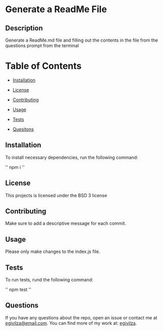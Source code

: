 # Generate a ReadMe File

## Description

Generate a ReadMe.md file and filling out the contents in the file from the questions prompt from the terminal

# Table of Contents

* [Installation](#installation)

* [License](#license)

* [Contributing](contributing)

* [Usage](#usage)

* [Tests](#tests)

* [Quesitons](#questions)

## Installation

To install necessary dependencies, run the following command:

''
npm i
''

## License

This projects is licensed under the BSD 3 license

## Contributing

Make sure to add a descriptive message for each commit.

## Usage

Please only make changes to the index.js file.

## Tests

To run tests, rund the following command:

''
npm test
''

## Questions

If you have any questions about the repo, open an issue or contact me at egivilza@email.com.
You can find more of my work at: [egivilza](https://github.com/egivilza).

